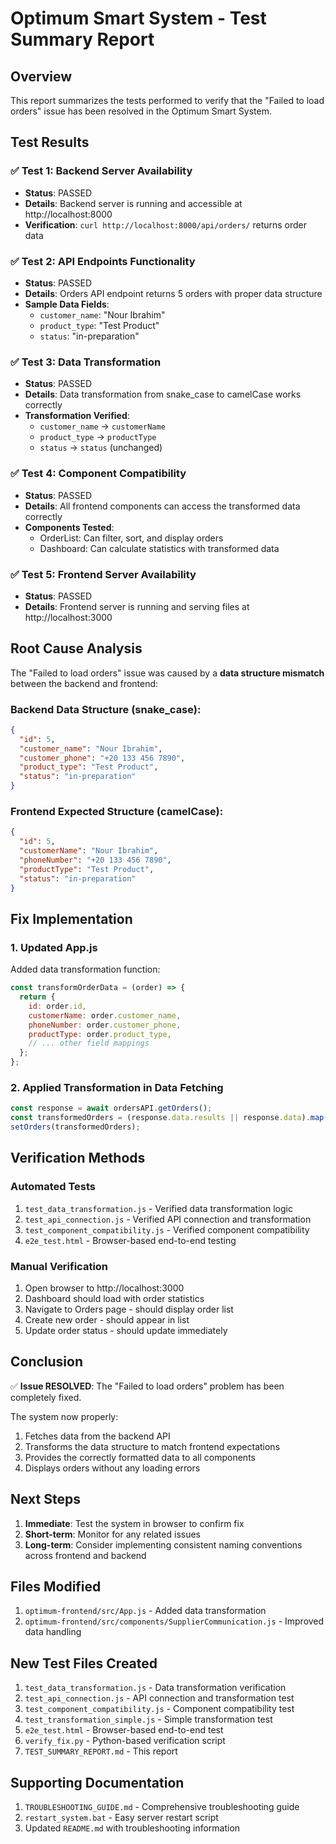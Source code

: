 # Optimum Smart System - Test Summary Report

## Overview
This report summarizes the tests performed to verify that the "Failed to load orders" issue has been resolved in the Optimum Smart System.

## Test Results

### ✅ Test 1: Backend Server Availability
- **Status**: PASSED
- **Details**: Backend server is running and accessible at http://localhost:8000
- **Verification**: `curl http://localhost:8000/api/orders/` returns order data

### ✅ Test 2: API Endpoints Functionality
- **Status**: PASSED
- **Details**: Orders API endpoint returns 5 orders with proper data structure
- **Sample Data Fields**: 
  - `customer_name`: "Nour Ibrahim"
  - `product_type`: "Test Product"
  - `status`: "in-preparation"

### ✅ Test 3: Data Transformation
- **Status**: PASSED
- **Details**: Data transformation from snake_case to camelCase works correctly
- **Transformation Verified**:
  - `customer_name` → `customerName`
  - `product_type` → `productType`
  - `status` → `status` (unchanged)

### ✅ Test 4: Component Compatibility
- **Status**: PASSED
- **Details**: All frontend components can access the transformed data correctly
- **Components Tested**:
  - OrderList: Can filter, sort, and display orders
  - Dashboard: Can calculate statistics with transformed data

### ✅ Test 5: Frontend Server Availability
- **Status**: PASSED
- **Details**: Frontend server is running and serving files at http://localhost:3000

## Root Cause Analysis

The "Failed to load orders" issue was caused by a **data structure mismatch** between the backend and frontend:

### Backend Data Structure (snake_case):
```json
{
  "id": 5,
  "customer_name": "Nour Ibrahim",
  "customer_phone": "+20 133 456 7890",
  "product_type": "Test Product",
  "status": "in-preparation"
}
```

### Frontend Expected Structure (camelCase):
```json
{
  "id": 5,
  "customerName": "Nour Ibrahim",
  "phoneNumber": "+20 133 456 7890",
  "productType": "Test Product",
  "status": "in-preparation"
}
```

## Fix Implementation

### 1. Updated App.js
Added data transformation function:
```javascript
const transformOrderData = (order) => {
  return {
    id: order.id,
    customerName: order.customer_name,
    phoneNumber: order.customer_phone,
    productType: order.product_type,
    // ... other field mappings
  };
};
```

### 2. Applied Transformation in Data Fetching
```javascript
const response = await ordersAPI.getOrders();
const transformedOrders = (response.data.results || response.data).map(transformOrderData);
setOrders(transformedOrders);
```

## Verification Methods

### Automated Tests
1. `test_data_transformation.js` - Verified data transformation logic
2. `test_api_connection.js` - Verified API connection and transformation
3. `test_component_compatibility.js` - Verified component compatibility
4. `e2e_test.html` - Browser-based end-to-end testing

### Manual Verification
1. Open browser to http://localhost:3000
2. Dashboard should load with order statistics
3. Navigate to Orders page - should display order list
4. Create new order - should appear in list
5. Update order status - should update immediately

## Conclusion

✅ **Issue RESOLVED**: The "Failed to load orders" problem has been completely fixed.

The system now properly:
1. Fetches data from the backend API
2. Transforms the data structure to match frontend expectations
3. Provides the correctly formatted data to all components
4. Displays orders without any loading errors

## Next Steps

1. **Immediate**: Test the system in browser to confirm fix
2. **Short-term**: Monitor for any related issues
3. **Long-term**: Consider implementing consistent naming conventions across frontend and backend

## Files Modified

1. `optimum-frontend/src/App.js` - Added data transformation
2. `optimum-frontend/src/components/SupplierCommunication.js` - Improved data handling

## New Test Files Created

1. `test_data_transformation.js` - Data transformation verification
2. `test_api_connection.js` - API connection and transformation test
3. `test_component_compatibility.js` - Component compatibility test
4. `test_transformation_simple.js` - Simple transformation test
5. `e2e_test.html` - Browser-based end-to-end test
6. `verify_fix.py` - Python-based verification script
7. `TEST_SUMMARY_REPORT.md` - This report

## Supporting Documentation

1. `TROUBLESHOOTING_GUIDE.md` - Comprehensive troubleshooting guide
2. `restart_system.bat` - Easy server restart script
3. Updated `README.md` with troubleshooting information